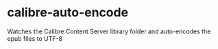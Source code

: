 # calibre-auto-encode
Watches the Calibre Content Server library folder and auto-encodes the epub files to UTF-8
